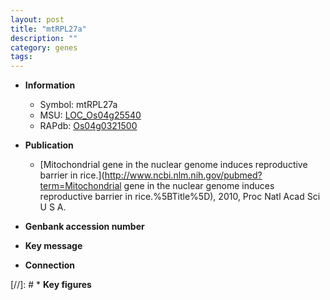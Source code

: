 ```yaml
---
layout: post
title: "mtRPL27a"
description: ""
category: genes
tags: 
---
```


* **Information**  
    + Symbol: mtRPL27a  
    + MSU: [LOC_Os04g25540](http://rice.uga.edu/cgi-bin/ORF_infopage.cgi?orf=LOC_Os04g25540)  
    + RAPdb: [Os04g0321500](http://rapdb.dna.affrc.go.jp/viewer/gbrowse_details/irgsp1?name=Os04g0321500)  

* **Publication**  
    + [Mitochondrial gene in the nuclear genome induces reproductive barrier in rice.](http://www.ncbi.nlm.nih.gov/pubmed?term=Mitochondrial gene in the nuclear genome induces reproductive barrier in rice.%5BTitle%5D), 2010, Proc Natl Acad Sci U S A.

* **Genbank accession number**  

* **Key message**  

* **Connection**  

[//]: # * **Key figures**  


